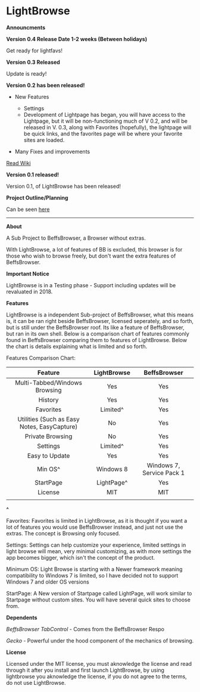 # LightBrowse

**Announcments**

**Version 0.4 Release Date 1-2 weeks (Between holidays)**

Get ready for lightfavs!


**Version 0.3 Released**

Update is ready!

**Version 0.2 has been released!**




- New Features
  - Settings
  - Development of Lightpage has began, you will have access to the Lightpage, but it will be non-functioning much of V 0.2, and will be released in V. 0.3, along with Favorites (hopefully), the lightpage will be quick links, and the favorites page will be where your favorite sites are loaded. 

- Many Fixes and improvements



[Read Wiki](https://github.com/jdc20181/LightBrowse/wiki/Version-0.2)

**Version 0.1 released!**

Version 0.1, of LightBrowse has been released!


**Project Outline/Planning**

Can be seen [here](https://github.com/jdc20181/LightBrowse/wiki/Beta-Period-Releases---After-Beta-Releases)




___________________________________________________________________


**About**



A Sub Project to BeffsBrowser, a Browser without extras. 

With LightBrowse, a lot of features of BB is excluded, this browser is for those who wish to browse freely, but don't want the extra features of BeffsBrowser.

**Important Notice**

LightBrowse is in a Testing phase - Support including updates will be revaluated in 2018. 


**Features**

LightBrowse is a independent Sub-project of BeffsBrowser, what this means is, it can be ran right beside BeffsBrowser, licensed seperately, and so forth, but is still under the BeffsBrowser roof. Its like a feature of BeffsBrowser, but ran in its own shell. Below
is a comparison chart of features commonly found in BeffsBrowser comparing them to features of LightBrowse. Below the chart is details explaining what is limited and so forth. 

Features Comparison Chart:

|                   Feature                   | LightBrowse |        BeffsBrowser       |
|:-------------------------------------------:|:-----------:|:-------------------------:|
|        Multi-Tabbed/Windows Browsing        |     Yes     |            Yes            |
|                   History                   |     Yes     |            Yes            |
|                  Favorites                  |   Limited^   |            Yes            |
| Utilities (Such as Easy Notes, EasyCapture) |      No     |            Yes            |
|               Private Browsing              |      No     |            Yes            |
|                   Settings                  |   Limited^  |            Yes            |
|                Easy to Update               |     Yes     |            Yes            |
|                    Min OS^             |  Windows 8  | Windows 7, Service Pack 1 |
|                  StartPage                  |  LightPage^ |            Yes            |
|                   License                   |     MIT     |            MIT            |
|                                             |             |                           |


**^**

Favorites: Favorites is limited in LightBrowse, as it is thought if you want a lot of features you would use BeffsBrowser instead, and just not use 
the extras. The concept is Browsing only focused. 

Settings: Settings can help customize your experience, limited settings in light browse will mean, very minimal customizing, as with more settings
the app becomes bigger, which isn't the concept of the product. 

Minimum OS: Light Browse is starting with a Newer framework meaning compatibility to Windows 7 is limited, so I have decided not to support Windows 7 and older OS versions

StartPage: A New version of Startpage called LightPage, will work similar to Startpage without custom sites. You will have several quick sites to choose from. 




**Dependents**

*BeffsBrowser TabControl* - Comes from the BeffsBrowser Respo

*Gecko* - Powerful under the hood component of the mechanics of browsing.

**License**

Licensed under the MIT license, you must aknowledge the license and read through it after you install and first launch LightBrowse, by using lightbrowse you aknowledge the license, if you do not agree to the terms, do not use LightBrowse. 

